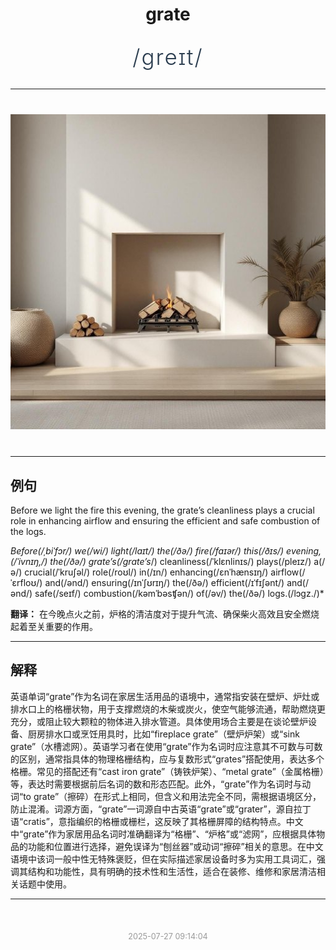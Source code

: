 <div align="center">

# grate

<div style="margin: 30px 0;">
<h1 style="font-size: 2.5em; font-weight: 300; letter-spacing: 2px; margin: 0; color: #2c3e50;">
/greɪt/
</h1>
</div>

</div>

---

<div align="center" style="margin: 40px 0;">

![grate](images/grate.png)

</div>

---

## 例句

Before we light the fire this evening, the grate’s cleanliness plays a crucial role in enhancing airflow and ensuring the efficient and safe combustion of the logs.

*Before(/ˌbiˈfɔr/) we(/wi/) light(/laɪt/) the(/ðə/) fire(/faɪər/) this(/ðɪs/) evening,(/ˈivnɪŋ,/) the(/ðə/) grate’s(/grate’s*/) cleanliness(/ˈklɛnlinɪs/) plays(/pleɪz/) a(/ə/) crucial(/ˈkruʃəl/) role(/roʊl/) in(/ɪn/) enhancing(/ɛnˈhænsɪŋ/) airflow(/ˈɛrfloʊ/) and(/ənd/) ensuring(/ɪnˈʃʊrɪŋ/) the(/ðə/) efficient(/ɪˈfɪʃənt/) and(/ənd/) safe(/seɪf/) combustion(/kəmˈbəsʧən/) of(/əv/) the(/ðə/) logs.(/lɔgz./)*

**翻译：** 在今晚点火之前，炉格的清洁度对于提升气流、确保柴火高效且安全燃烧起着至关重要的作用。

---

## 解释

英语单词“grate”作为名词在家居生活用品的语境中，通常指安装在壁炉、炉灶或排水口上的格栅状物，用于支撑燃烧的木柴或炭火，使空气能够流通，帮助燃烧更充分，或阻止较大颗粒的物体进入排水管道。具体使用场合主要是在谈论壁炉设备、厨房排水口或烹饪用具时，比如“fireplace grate”（壁炉炉架）或“sink grate”（水槽滤网）。英语学习者在使用“grate”作为名词时应注意其不可数与可数的区别，通常指具体的物理格栅结构，应与复数形式“grates”搭配使用，表达多个格栅。常见的搭配还有“cast iron grate”（铸铁炉架）、“metal grate”（金属格栅）等，表达时需要根据前后名词的数和形态匹配。此外，“grate”作为名词时与动词“to grate”（擦碎）在形式上相同，但含义和用法完全不同，需根据语境区分，防止混淆。词源方面，“grate”一词源自中古英语“grate”或“grater”，源自拉丁语“cratis”，意指编织的格栅或栅栏，这反映了其格栅屏障的结构特点。中文中“grate”作为家居用品名词时准确翻译为“格栅”、“炉格”或“滤网”，应根据具体物品的功能和位置进行选择，避免误译为“刨丝器”或动词“擦碎”相关的意思。在中文语境中该词一般中性无特殊褒贬，但在实际描述家居设备时多为实用工具词汇，强调其结构和功能性，具有明确的技术性和生活性，适合在装修、维修和家居清洁相关话题中使用。


---

<div align="center" style="margin-top: 50px;">
<small style="color: #999; font-size: 0.9em;">2025-07-27 09:14:04</small>
</div>
